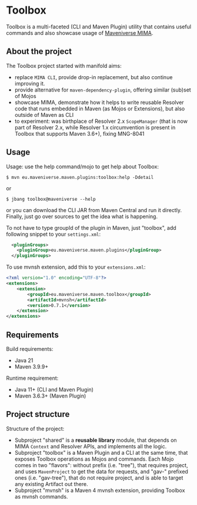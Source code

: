 # Toolbox

Toolbox is a multi-faceted (CLI and Maven Plugin) utility that contains useful commands and also showcase usage
of [Maveniverse MIMA](https://github.com/maveniverse/mima).

## About the project

The Toolbox project started with manifold aims:
* replace `MIMA CLI`, provide drop-in replacement, but also continue improving it.
* provide alternative for `maven-dependency-plugin`, offering similar (sub)set of Mojos
* showcase MIMA, demonstrate how it helps to write reusable Resolver code that runs embedded in Maven (as Mojos or Extensions), but also outside of Maven as CLI
* to experiment: was birthplace of Resolver 2.x `ScopeManager` (that is now part of Resolver 2.x, while Resolver 1.x circumvention is present in Toolbox that supports Maven 3.6+), fixing MNG-8041

## Usage

Usage: use the help command/mojo to get help about Toolbox:
```
$ mvn eu.maveniverse.maven.plugins:toolbox:help -Ddetail
```
or
```
$ jbang toolbox@maveniverse --help
```
or you can download the CLI JAR from Maven Central and run it directly.
Finally, just go over sources to get the idea what is happening.

To not have to type groupId of the plugin in Maven, just "toolbox", add
following snippet to your `settings.xml`:

```xml
  <pluginGroups>
    <pluginGroup>eu.maveniverse.maven.plugins</pluginGroup>
  </pluginGroups>
```

To use mvnsh extension, add this to your `extensions.xml`:

```xml
<?xml version="1.0" encoding="UTF-8"?>
<extensions>
    <extension>
        <groupId>eu.maveniverse.maven.toolbox</groupId>
        <artifactId>mvnsh</artifactId>
        <version>0.7.1</version>
    </extension>
</extensions>
```

## Requirements

Build requirements:
* Java 21
* Maven 3.9.9+

Runtime requirement:
* Java 11+ (CLI and Maven Plugin)
* Maven 3.6.3+ (Maven Plugin)

## Project structure

Structure of the project:
* Subproject "shared" is a **reusable library** module, that depends on MIMA `Context` and Resolver APIs, and implements all the logic.
* Subproject "toolbox" is a Maven Plugin and a CLI at the same time, that exposes Toolbox operations as Mojos and commands. Each Mojo comes in two
  "flavors": without prefix (i.e. "tree"), that requires project, and uses `MavenProject` to get the data for requests, and "gav-" 
  prefixed ones (i.e. "gav-tree"), that do not require project, and is able to target any existing Artifact out there.
* Subproject "mvnsh" is a Maven 4 mvnsh extension, providing Toolbox as mvnsh commands.
